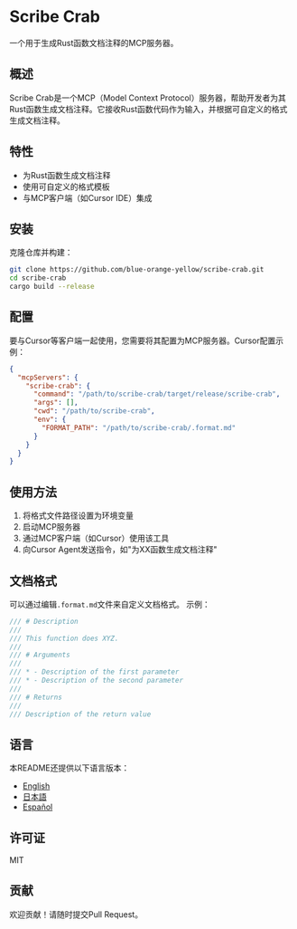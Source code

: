 # Scribe Crab

一个用于生成Rust函数文档注释的MCP服务器。

## 概述

Scribe Crab是一个MCP（Model Context Protocol）服务器，帮助开发者为其Rust函数生成文档注释。它接收Rust函数代码作为输入，并根据可自定义的格式生成文档注释。

## 特性

- 为Rust函数生成文档注释
- 使用可自定义的格式模板
- 与MCP客户端（如Cursor IDE）集成

## 安装

克隆仓库并构建：

```bash
git clone https://github.com/blue-orange-yellow/scribe-crab.git
cd scribe-crab
cargo build --release
```

## 配置

要与Cursor等客户端一起使用，您需要将其配置为MCP服务器。Cursor配置示例：

```json
{
  "mcpServers": {
    "scribe-crab": {
      "command": "/path/to/scribe-crab/target/release/scribe-crab",
      "args": [],
      "cwd": "/path/to/scribe-crab",
      "env": {
        "FORMAT_PATH": "/path/to/scribe-crab/.format.md"
      }
    }
  }
}
```

## 使用方法

1. 将格式文件路径设置为环境变量
2. 启动MCP服务器
3. 通过MCP客户端（如Cursor）使用该工具
4. 向Cursor Agent发送指令，如"为XX函数生成文档注释"

## 文档格式

可以通过编辑`.format.md`文件来自定义文档格式。
示例：

```rust
/// # Description
/// 
/// This function does XYZ.
/// 
/// # Arguments
/// 
/// * - Description of the first parameter
/// * - Description of the second parameter
/// 
/// # Returns
/// 
/// Description of the return value
```

## 语言

本README还提供以下语言版本：
- [English](../../README.md)
- [日本語](README.ja.md)
- [Español](README.es.md)

## 许可证

MIT

## 贡献

欢迎贡献！请随时提交Pull Request。 
